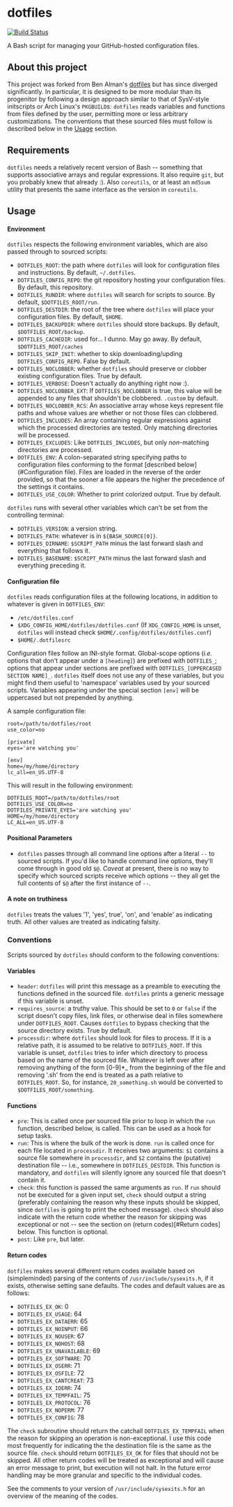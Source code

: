dotfiles
========

[![Build Status](https://travis-ci.org/BaxterStockman/dotfiles.svg?branch=master)](https://travis-ci.org/BaxterStockman/dotfiles)

A Bash script for managing your GitHub-hosted configuration files.

About this project
------------------

This project was forked from Ben Alman's
[dotfiles](https://github.com/cowboy/dotfiles) but has since diverged
significantly.  In particular, it is designed to be more modular than its
progenitor by following a design approach similar to that of SysV-style
initscripts or Arch Linux's `PKGBUILD`s: `dotfiles` reads variables and
functions from files defined by the user, permitting more or less arbitrary
customizations.  The conventions that these sourced files must follow is
described below in the [Usage](#Usage) section.

Requirements
------------

`dotfiles` needs a relatively recent version of Bash -- something that supports
associative arrays and regular expressions.  It also require `git`, but you
probably knew that already :).  Also `coreutils`, or at least an `md5sum`
utility that presents the same interface as the version in `coreutils`.

Usage
-----

#### Environment

`dotfiles` respects the following environment variables, which are also passed
through to sourced scripts:

- `DOTFILES_ROOT`: the path where `dotfiles` will look for configuration files
  and instructions.  By default, `~/.dotfiles`.
- `DOTFILES_CONFIG_REPO`: the git repository hosting your configuration files.
  By default, this repository.
- `DOTFILES_RUNDIR`: where `dotfiles` will search for scripts to source.  By
  default, `$DOTFILES_ROOT/run`.
- `DOTFILES_DESTDIR`: the root of the tree where `dotfiles` will place your
  configuration files.  By default, `$HOME`.
- `DOTFILES_BACKUPDIR`: where `dotfiles` should store backups.  By default,
  `$DOTFILES_ROOT/backup`.
- `DOTFILES_CACHEDIR`: used for... I dunno.  May go away.  By default,
  `$DOTFILES_ROOT/caches`
- `DOTFILES_SKIP_INIT`: whether to skip downloading/upding
  `DOTFILES_CONFIG_REPO`.  False by default.
- `DOTFILES_NOCLOBBER`: whether `dotfiles` should preserve or clobber existing
  configuration files.  True by default.
- `DOTFILES_VERBOSE`: Doesn't actually do anything right now :).
- `DOTFILES_NOCLOBBER_EXT`: If `DOTFILES_NOCLOBBER` is true, this value will be
  appended to any files that shouldn't be clobbered.  `.custom` by default.
- `DOTFILES_NOCLOBBER_RCS`: An associative array whose keys represent file
  paths and whose values are whether or not those files can clobbered.
- `DOTFILES_INCLUDES`: An array containing regular expressions against which
  the processed directories are tested.  Only matching directories will be
  processed.
- `DOTFILES_EXCLUDES`: Like `DOTFILES_INCLUDES`, but only _non_-matching
  directories are processed.
- `DOTFILES_ENV`: A colon-separated string specifying paths to configuration
  files conforming to the format [described below](#Configuration file).  Files
  are loaded in the reverse of the order provided, so that the sooner a file
  appears the higher the precedence of the settings it contains.
- `DOTFILES_USE_COLOR`: Whether to print colorized output.  True by default.

`dotfiles` runs with several other variables which can't be set from the
controlling terminal:
- `DOTFILES_VERSION`: a version string.
- `DOTFILES_PATH`: whatever is in `${BASH_SOURCE[0]}`.
- `DOTFILES_DIRNAME`: `$SCRIPT_PATH` minus the last forward slash and
  everything that follows it.
- `DOTFILES_BASENAME`: `$SCRIPT_PATH` minus the last forward slash and
  everything preceding it.

#### Configuration file

`dotfiles` reads configuration files at the following locations, in addition to
whatever is given in `DOTFILES_ENV`:
- `/etc/dotfiles.conf`
- `$XDG_CONFIG_HOME/dotfiles/dotfiles.conf` (If `XDG_CONFIG_HOME` is unset,
  `dotfiles` will instead check `$HOME/.config/dotfiles/dotfiles.conf`)
- `$HOME/.dotfilesrc`

Configuration files follow an INI-style format.  Global-scope options (_i.e._
options that don't appear under a `[heading]`) are prefixed with `DOTFILES_`;
options that appear under sections are prefixed with `DOTFILES_[UPPERCASED
SECTION NAME]_`.  `dotfiles` itself does not use any of these variables, but
you might find them useful to 'namespace' variables used by your sourced
scripts.  Variables appearing under the special section `[env]` will be
uppercased but not prepended by anything.

A sample configuration file:

```
root=/path/to/dotfiles/root
use_color=no

[private]
eyes='are watching you'

[env]
home=/my/home/directory
lc_all=en_US.UTF-8
```

This will result in the following environment:

```
DOTFILES_ROOT=/path/to/dotfiles/root
DOTFILES_USE_COLOR=no
DOTFILES_PRIVATE_EYES='are watching you'
HOME=/my/home/directory
LC_ALL=en_US.UTF-8
```

#### Positional Parameters

- `dotfiles` passes through all command line options after a
  literal `--` to sourced scripts.  If you'd like to handle command line
  options, they'll come through in good old `$@`.  *Caveat* at present, there
  is no way to specify which sourced scripts receive which options -- they all
  get the full contents of `$@` after the first instance of `--`.

#### A note on truthiness

`dotfiles` treats the values '1', 'yes', true', 'on', and 'enable' as
indicating truth.  All other values are treated as indicating falsity.

### Conventions

Scripts sourced by `dotfiles` should conform to the following conventions:

#### Variables

- `header`: `dotfiles` will print this message as a preamble to executing the
  functions defined in the sourced file.  `dotfiles` prints a generic message
  if this variable is unset.
- `requires_source`: a truthy value.  This should be set to `0` or `false` if
  the script doesn't copy files, link files, or otherwise deal in files
  somewhere under `DOTFILES_ROOT`.  Causes `dotfiles` to bypass checking that
  the source directory exists.  True by default.
- `processdir`: where `dotfiles` should look for files to process.  If it is a
  relative path, it is assumed to be relative to `DOTFILES_ROOT`.  If this
  variable is unset, `dotfiles` tries to infer which directory to process based
  on the name of the sourced file.  Whatever is left over after removing
  anything of the form [0-9]\*\_ from the beginning of the file and removing
  '.sh' from the end is treated as a path relative to `DOTFILES_ROOT`.  So, for
  instance, `20_something.sh` would be converted to
  `$DOTFILES_ROOT/something`.

#### Functions

- `pre`: This is called once per sourced file prior to loop in which the `run`
  function, described below, is called.  This can be used as a hook for setup
  tasks.
- `run`: This is where the bulk of the work is done.  `run` is called once for
  each file located in `processdir`.  It receives two arguments: `$1` contains
  a source file somewhere in `processdir`, and `$2` contains the (putative)
  destination file -- i.e., somewhere in `DOTFILES_DESTDIR`.  This function is
  mandatory, and `dotfiles` will silently ignore any sourced file that doesn't
  contain it.
- `check`: this function is passed the same arguments as `run`.  If `run`
  should not be executed for a given input set, `check` should output a string
  (preferably containing the reason why these inputs should be skipped, since
  `dotfiles` is going to print the echoed message).  `check` should also
  indicate with the return code whether the reason for skipping was exceptional
  or not -- see the section on (return codes)[#Return codes] below.  This
  function is optional.
- `post`: Like `pre`, but later.

#### Return codes

`dotfiles` makes several different return codes available based on
(simpleminded) parsing of the contents of `/usr/include/sysexits.h`, if it
exists, otherwise setting sane defaults.  The codes and default values are as
follows:

- `DOTFILES_EX_OK`: 0
- `DOTFILES_EX_USAGE`: 64
- `DOTFILES_EX_DATAERR`: 65
- `DOTFILES_EX_NOINPUT`: 66
- `DOTFILES_EX_NOUSER`: 67
- `DOTFILES_EX_NOHOST`: 68
- `DOTFILES_EX_UNAVAILABLE`: 69
- `DOTFILES_EX_SOFTWARE`: 70
- `DOTFILES_EX_OSERR`: 71
- `DOTFILES_EX_OSFILE`: 72
- `DOTFILES_EX_CANTCREAT`: 73
- `DOTFILES_EX_IOERR`: 74
- `DOTFILES_EX_TEMPFAIL`: 75
- `DOTFILES_EX_PROTOCOL`: 76
- `DOTFILES_EX_NOPERM`: 77
- `DOTFILES_EX_CONFIG`: 78

The `check` subroutine should return the catchall `DOTFILES_EX_TEMPFAIL` when
the reason for skipping an operation is non-exceptional.  I use this code most
frequently for indicating the the destination file is the same as the source
file.  `check` should return `DOTFILES_EX_OK` for files that should not be
skipped.  All other return codes will be treated as exceptional and will cause
an error message to print, but execution will not halt.  In the future error
handling may be more granular and specific to the individual codes.

See the comments to your version of `/usr/include/sysexits.h` for an overview
of the meaning of the codes.
